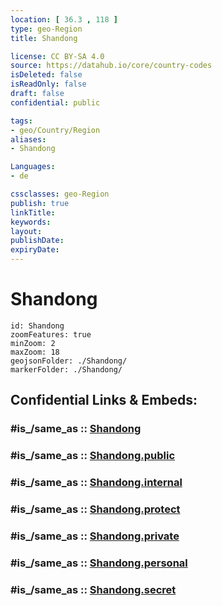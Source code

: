 ```yaml
---
location: [ 36.3 , 118 ] 
type: geo-Region
title: Shandong

license: CC BY-SA 4.0
source: https://datahub.io/core/country-codes
isDeleted: false
isReadOnly: false
draft: false
confidential: public

tags:
- geo/Country/Region
aliases:
- Shandong

Languages:
- de

cssclasses: geo-Region
publish: true
linkTitle: 
keywords: 
layout: 
publishDate: 
expiryDate: 
---
```


# Shandong

```leaflet
id: Shandong
zoomFeatures: true 
minZoom: 2 
maxZoom: 18
geojsonFolder: ./Shandong/
markerFolder: ./Shandong/
```


## Confidential Links & Embeds: 

### #is_/same_as :: [Shandong](/_Standards/Earth/Continent/Asia/Asia~East/China/provinces~China/Shandong.md) 

### #is_/same_as :: [Shandong.public](/_public/Earth/Continent/Asia/Asia~East/China/provinces~China/Shandong.public.md) 

### #is_/same_as :: [Shandong.internal](/_internal/Earth/Continent/Asia/Asia~East/China/provinces~China/Shandong.internal.md) 

### #is_/same_as :: [Shandong.protect](/_protect/Earth/Continent/Asia/Asia~East/China/provinces~China/Shandong.protect.md) 

### #is_/same_as :: [Shandong.private](/_private/Earth/Continent/Asia/Asia~East/China/provinces~China/Shandong.private.md) 

### #is_/same_as :: [Shandong.personal](/_personal/Earth/Continent/Asia/Asia~East/China/provinces~China/Shandong.personal.md) 

### #is_/same_as :: [Shandong.secret](/_secret/Earth/Continent/Asia/Asia~East/China/provinces~China/Shandong.secret.md)

